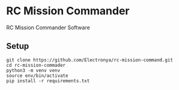 # RC Mission Commander
RC Mission Commander Software

## Setup
```
git clone https://github.com/Electronya/rc-mission-command.git
cd rc-mission-commader
python3 -m venv venv
source env/bin/activate
pip install -r requirements.txt
```
